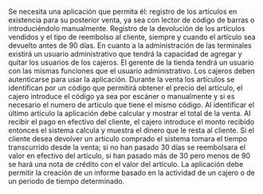 Se necesita una aplicación que permita él: registro de los artículos en existencia para su posterior venta, ya sea con lector de código de barras o introduciéndolo manualmente.
Registro de la devolución de los artículos vendidos y el tipo de reembolso al cliente, siempre y cuando el artículo sea devuelto antes de 90 días.
En cuanto a la administración de las terminales existirá un usuario administrativo que tendrá la capacidad de agregar y quitar los usuarios de los cajeros. El gerente de la tienda tendrá un usuario con las mismas funciones que el usuario administrativo. Los cajeros deben autenticarse para usar la aplicación.
Durante la venta los artículos se identifican por un código que permitirá obtener el precio del artículo, el cajero introduce el código ya sea por escáner o manualmente y si es necesario el numero de artículo que tiene el mismo código.
Al identificar el último artículo la aplicación debe calcular y mostrar el total de la venta. Al recibir el pago en efectivo del cliente, el cajero introduce el monto recibido entonces el sistema calcula y muestra el dinero que le resta al cliente.
Si el cliente desea devolver un articulo comprado el sistema tomara el tiempo transcurrido desde la venta; si no han pasado 30 días se reembolsara el valor en efectivo del artículo, si han pasado más de 30 pero menos de 90 se hará una nota de crédito con el valor del artículo.
La aplicación debe permitir la creación de un informe basado en la actividad de un cajero o de un periodo de tiempo determinado.